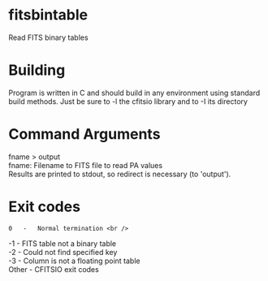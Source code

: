 # fitsbintable
Read FITS binary tables

# Building
Program is written in C and should build in any environment using standard build methods. Just be sure to -l the cfitsio library and to -I its directory

# Command Arguments
fname > output <br />
fname: Filename to FITS file to read PA values <br />
Results are printed to stdout, so redirect is necessary (to 'output').

# Exit codes
    0   -   Normal termination <br />
   -1   -   FITS table not a binary table <br />
   -2   -   Could not find specified key <br />
   -3   -   Column is not a floating point table <br />
Other   -   CFITSIO exit codes

